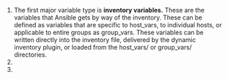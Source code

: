 

 1. The first major variable type is **inventory variables.** These are the variables that Ansible gets by way of the inventory. These can be defined as variables that are specific to host_vars, to individual hosts, or applicable to entire groups as group_vars. These variables can be written directly into the inventory file, delivered by the dynamic inventory plugin, or loaded from the host_vars/ or group_vars/ directories.
 2. 
 3. 
<!--stackedit_data:
eyJoaXN0b3J5IjpbLTI0MDgwMjg4NSwtMTgzNjg3OTYzMF19
-->